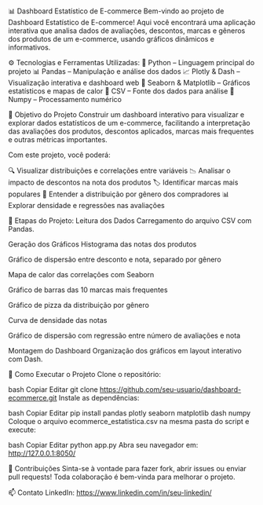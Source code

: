 📊 Dashboard Estatístico de E-commerce
Bem-vindo ao projeto de Dashboard Estatístico de E-commerce!
Aqui você encontrará uma aplicação interativa que analisa dados de avaliações, descontos, marcas e gêneros dos produtos de um e-commerce, usando gráficos dinâmicos e informativos.

⚙️ Tecnologias e Ferramentas Utilizadas:
🐍 Python – Linguagem principal do projeto
📊 Pandas – Manipulação e análise dos dados
📈 Plotly & Dash – Visualização interativa e dashboard web
🎨 Seaborn & Matplotlib – Gráficos estatísticos e mapas de calor
💾 CSV – Fonte dos dados para análise
🔢 Numpy – Processamento numérico

🎯 Objetivo do Projeto
Construir um dashboard interativo para visualizar e explorar dados estatísticos de um e-commerce, facilitando a interpretação das avaliações dos produtos, descontos aplicados, marcas mais frequentes e outras métricas importantes.

Com este projeto, você poderá:

🔍 Visualizar distribuições e correlações entre variáveis
📉 Analisar o impacto de descontos na nota dos produtos
🏷️ Identificar marcas mais populares
👥 Entender a distribuição por gênero dos compradores
📊 Explorar densidade e regressões nas avaliações

🧠 Etapas do Projeto:
Leitura dos Dados
Carregamento do arquivo CSV com Pandas.

Geração dos Gráficos
Histograma das notas dos produtos

Gráfico de dispersão entre desconto e nota, separado por gênero

Mapa de calor das correlações com Seaborn

Gráfico de barras das 10 marcas mais frequentes

Gráfico de pizza da distribuição por gênero

Curva de densidade das notas

Gráfico de dispersão com regressão entre número de avaliações e nota

Montagem do Dashboard
Organização dos gráficos em layout interativo com Dash.

🚀 Como Executar o Projeto
Clone o repositório:

bash
Copiar
Editar
git clone https://github.com/seu-usuario/dashboard-ecommerce.git
Instale as dependências:

bash
Copiar
Editar
pip install pandas plotly seaborn matplotlib dash numpy
Coloque o arquivo ecommerce_estatistica.csv na mesma pasta do script e execute:

bash
Copiar
Editar
python app.py
Abra seu navegador em: http://127.0.0.1:8050/

🤝 Contribuições
Sinta-se à vontade para fazer fork, abrir issues ou enviar pull requests! Toda colaboração é bem-vinda para melhorar o projeto.

📫 Contato
LinkedIn: https://www.linkedin.com/in/seu-linkedin/
